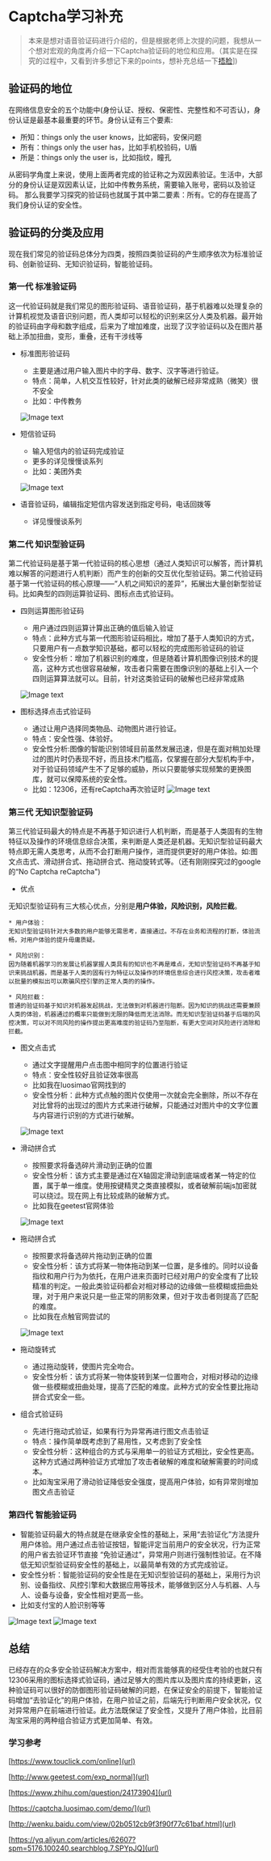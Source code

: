 # Captcha学习补充

> 本来是想对语音验证码进行介绍的，但是根据老师上次提的问题，我想从一个想对宏观的角度再介绍一下Captcha验证码的地位和应用。（其实是在探究的过程中，又看到许多想记下来的points，想补充总结一下[捂脸](●'◡'●)])

## 验证码的地位
在网络信息安全的五个功能中(身份认证、授权、保密性、完整性和不可否认)，身份认证是最基本最重要的环节。身份认证有三个要素:

* 所知：things only the user knows，比如密码，安保问题
* 所有：things only the user has，比如手机校验码，U盾
* 所是：things only the user is，比如指纹，瞳孔

从密码学角度上来说，使用上面两者完成的验证称之为双因素验证。生活中，大部分的身份认证是双因素认证，比如中传教务系统，需要输入账号，密码以及验证码。
那么我要学习探究的验证码也就属于其中第二要素：所有。它的存在提高了我们身份认证的安全性。

## 验证码的分类及应用
现在我们常见的验证码总体分为四类，按照四类验证码的产生顺序依次为标准验证码、创新验证码、无知识验证码，智能验证码。

### 第一代 标准验证码
  这一代验证码就是我们常见的图形验证码、语音验证码，基于机器难以处理复杂的计算机视觉及语音识别问题，而人类却可以轻松的识别来区分人类及机器。最开始的验证码由字母和数字组成，后来为了增加难度，出现了汉字验证码以及在图片基础上添加扭曲，变形，重叠，还有干涉线等

* 标准图形验证码
	  
	* 主要是通过用户输入图片中的字母、数字、汉字等进行验证。
	* 特点：简单，人机交互性较好，针对此类的破解已经非常成熟（微笑）很不安全
	* 比如：中传教务
	  
	![Image text](https://github.com/Zhaojytt/ns/blob/master/2016-2/zjy/img_folder/1.1.png)

* 短信验证码
	* 输入短信内的验证码完成验证
	* 更多的详见慢慢谈系列
	* 比如：美团外卖
		
	![Image text](https://github.com/Zhaojytt/ns/blob/master/2016-2/zjy/img_folder/1.2.png)
	
* 语音验证码，编辑指定短信内容发送到指定号码，电话回拨等
	* 详见慢慢谈系列

### 第二代 知识型验证码

第二代验证码是基于第一代验证码的核心思想（通过人类知识可以解答，而计算机难以解答的问题进行人机判断）而产生的创新的交互优化型验证码。第二代验证码基于第一代验证码的核心原理——“人机之间知识的差异”，拓展出大量创新型验证码。比如典型的四则运算验证码、图标点击式验证码。

* 四则运算图形验证码
	* 用户通过四则运算计算出正确的值后输入验证
	* 特点：此种方式与第一代图形验证码相比，增加了基于人类知识的方式，只要用户有一点数学知识基础，都可以轻松的完成图形验证码的验证
	* 安全性分析：增加了机器识别的难度，但是随着计算机图像识别技术的提高，这种方式也很容易破解，攻击者只需要在图像识别的基础上引入一个四则运算算法就可以。目前，针对这类验证码的破解也已经非常成熟
	
	![Image text](https://github.com/Zhaojytt/ns/blob/master/2016-2/zjy/img_folder/1.3.png)

* 图标选择点击式验证码
	* 通过让用户选择同类物品、动物图片进行验证。
	* 特点：安全性强、体验好。
	* 安全性分析:图像的智能识别领域目前虽然发展迅速，但是在面对稍加处理过的图片时仍表现不好，而且技术门槛高，仅掌握在部分大型机构手中，对于验证码领域产生不了足够的威胁，所以只要能够实现频繁的更换图库，就可以保障系统的安全性。
	* 比如：12306，还有reCaptcha再次验证时
	![Image text](https://github.com/Zhaojytt/ns/blob/master/2016-2/zjy/img_folder/1.4.png)

### 第三代 无知识型验证码

第三代验证码最大的特点是不再基于知识进行人机判断，而是基于人类固有的生物特征以及操作的环境信息综合决策，来判断是人类还是机器。无知识型验证码最大特点即无需人类思考，从而不会打断用户操作，进而提供更好的用户体验。如:图文点击式、滑动拼合式、拖动拼合式、拖动旋转式等。（还有刚刚探究过的google的“No Captcha reCaptcha")

* 优点

无知识型验证码有三大核心优点，分别是**用户体验，风险识别，风险拦截**。

	* 用户体验：
	无知识型验证码针对大多数的用户能够无需思考，直接通过。不存在业务和流程的打断，体验流畅，对用户体验的提升毋庸质疑。
	
	* 风险识别：
	因为随着机器学习的发展让机器掌握人类具有的知识也不再是难点，无知识型验证码不再基于知识来挑战机器，而是基于人类的固有行为特征以及操作的环境信息综合进行风控决策，攻击者难以批量的模拟出可以欺骗风控引擎的正常人类的的操作。

	* 风险拦截：
	普通的验证码基于知识对机器发起挑战，无法做到对机器进行阻断。因为知识的挑战还需要兼顾人类的体验，机器通过的概率只能做到无限的降低而无法消除。而无知识型验证码基于后端的风控决策，可以对不同风险的操作提出更高难度的验证码乃至阻断，有更大空间对风险进行消除和拦截。
	
* 图文点击式
	* 通过文字提醒用户点击图中相同字的位置进行验证
	* 特点：安全性较好且验证效率很高
	* 比如我在luosimao官网找到的
	* 安全性分析：此种方式点触的图片仅使用一次就会完全删除，所以不存在对比曾将的出现过的图片方式来进行破解，只能通过对图片中的文字位置与内容进行识别的方式进行破解。

	![Image text](https://github.com/Zhaojytt/ns/blob/master/2016-2/zjy/img_folder/1.5.png)
* 滑动拼合式
	* 按照要求将备选碎片滑动到正确的位置
	* 安全性分析：该方式主要是通过在X轴固定滑动到底端或者某一特定的位置，属于单一维度。使用按键精灵之类直接模拟，或者破解前端js加密就可以绕过。现在网上有比较成熟的破解方式。
	* 比如我在geetest官网体验
	
	![Image text](https://github.com/Zhaojytt/ns/blob/master/2016-2/zjy/img_folder/1.6.png)

* 拖动拼合式
	* 按照要求将备选碎片拖动到正确的位置
	* 安全性分析：该方式将某一物体拖动到某一位置，是多维的。同时以设备指纹和用户行为为依托，在用户进来页面时已经对用户的安全度有了比较精准的判定。一般此类验证码都会对相对移动的边缘做一些模糊或扭曲处理，对于用户来说只是一些正常的阴影效果，但对于攻击者则提高了匹配的难度。
	* 比如我在点触官网尝试的
		
	![Image text](https://github.com/Zhaojytt/ns/blob/master/2016-2/zjy/img_folder/1.7.png)

* 拖动旋转式
	* 通过拖动旋转，使图片完全吻合。
	* 安全性分析：该方式将某一物体旋转到某一位置吻合，对相对移动的边缘做一些模糊或扭曲处理，提高了匹配的难度。此种方式的安全性要比拖动拼合式安全一些。

* 组合式验证码
	* 先进行拖动式验证，如果有行为异常再进行图文点击验证
	* 特点：操作简单既考虑到了易用性，又考虑到了安全性
	* 安全性分析：这种组合的方式与采用单一的验证方式相比，安全性更高。这种方式通过两种验证方式增加了攻击者破解的难度和破解需要的时间成本。
	* 比如淘宝采用了滑动验证降低安全强度，提高用户体验，如有异常则增加图文点击验证


### 第四代 智能验证码
* 智能验证码最大的特点就是在继承安全性的基础上，采用“去验证化”方法提升用户体验。用户通过点击验证按钮，智能评定当前用户的安全状况，行为正常的用户省去验证环节直接 “免验证通过”，异常用户则进行强制性验证。在不降低无知识型验证码安全性的基础上，以最简单有效的方式完成验证。
* 安全性分析：智能验证码的安全性是在无知识型验证码的基础上，采用行为识别、设备指纹、风控引擎和大数据应用等技术，能够做到区分人与机器、人与人、设备与设备，安全性相对更高一些。
* 比如支付宝的人脸识别等等

![Image text](https://github.com/Zhaojytt/ns/blob/master/2016-2/zjy/img_folder/1.9.png)
![Image text](https://github.com/Zhaojytt/ns/blob/master/2016-2/zjy/img_folder/1.8.jpg)

## 总结
已经存在的众多安全验证码解决方案中，相对而言能够真的经受住考验的也就只有12306采用的图标选择式验证码，通过足够大的图片库以及图片库的持续更新，这种验证码可以很好的防御图形验证码破解的问题，在保证安全的前提下，智能验证码增加“去验证化”的用户体验，在用户验证之前，后端先行判断用户安全状况，仅对异常用户在前端进行验证。此方法既保证了安全性，又提升了用户体验，比目前淘宝采用的两种组合验证方式更加简单、有效。



### 学习参考
[https://www.touclick.com/online](url)

[http://www.geetest.com/exp_normal](url)

[https://www.zhihu.com/question/24173904](url)

[https://captcha.luosimao.com/demo/](url)

[http://wenku.baidu.com/view/02b0512cb9f3f90f77c61baf.html](url)

[https://yq.aliyun.com/articles/62607?spm=5176.100240.searchblog.7.SPYpJQ](url)
